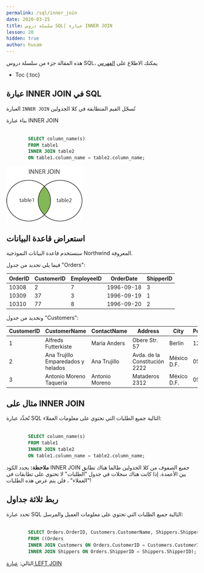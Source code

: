 ```yaml
---
permalink: /sql/inner_join
date: 2020-03-25
title: سلسلة دروس SQL| عبارة INNER JOIN
lesson: 20
hidden: true
author: husam
---
```


هذه المقالة جزء من سلسلة دروس SQL، يمكنك الاطلاع على [الفهرس](intro)

* Toc
{:toc}


## عبارة INNER JOIN في SQL 


العبارة `INNER JOIN` تُسجّل القيم المتطابقة في كلا الجدولين 

بناء عبارة INNER JOIN

```sql

		SELECT column_name(s)
        FROM table1
        INNER JOIN table2
        ON table1.column_name = table2.column_name;

```

![عبارة inner join sql](/assets/sql_inner-join.gif)


## استعراض قاعدة البيانات

سنستخدم قاعدة البيانات النموذجية Northwind المعروفة.

فيما يلي تحديد من جدول "Orders":

| OrderID |  	CustomerID |	EmployeeID |	OrderDate |	ShipperID |
| --------- | ------------------- | ------------------ | -------------- | ------------ |
| 10308 |	2 	| 7 |	1996-09-18 |	3 |
| 10309 	| 37 |	3 	| 1996-09-19 	| 1 |
| 10310 |	77 |	8 |	1996-09-20 |	2 |

وتحديد من جدول "Customers":

| CustomerID |	CustomerName |	ContactName |	Address |	City |	PostalCode |	Country |
| ------------- | -------------------------------- | ----------------- | ---------------- | ------ | ------------------- | ------------- | 
| 1 | Alfreds Futterkiste |	Maria Anders |	Obere Str. 57 | 	Berlin  |	12209 | 	Germany |
| 2 |	Ana Trujillo Emparedados y helados |	Ana Trujillo |	Avda. de la Constitución 2222 |	México D.F. |	05021 |	Mexico |
| 3 |	Antonio Moreno Taquería |	Antonio Moreno |	Mataderos 2312 |	México D.F.  | 	05023  | 	Mexico |

## مثال  على INNER JOIN

تُحدِّد عبارة SQL التالية جميع الطلبات التي تحتوي على معلومات العملاء:

```sql

		SELECT column_name(s)
        FROM table1
        INNER JOIN table2
        ON table1.column_name = table2.column_name;

```

**ملاحظة:** يحدد الكود INNER JOIN جميع الصفوف من كلا الجدولين طالما هناك تطابق بين الأعمدة. إذا كانت هناك سجلات في جدول "الطلبات" لا تحتوي على تطابقات في "العملاء" ، فلن يتم عرض هذه الطلبات!

## ربط ثلاثة جداول

تحدد عبارة SQL التالية جميع الطلبات التي تحتوي على معلومات العميل والمرسل:

```sql

		SELECT Orders.OrderID, Customers.CustomerName, Shippers.ShipperName
        FROM ((Orders
        INNER JOIN Customers ON Orders.CustomerID = Customers.CustomerID)
        INNER JOIN Shippers ON Orders.ShipperID = Shippers.ShipperID); 

```


التالي: [عبارة LEFT JOIN](left_join)

